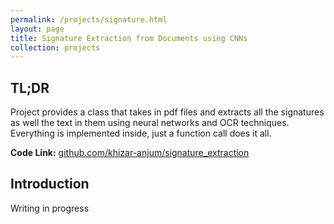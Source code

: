 ```yaml
---
permalink: /projects/signature.html
layout: page
title: Signature Extraction from Documents using CNNs
collection: projects
---
```



TL;DR
------
Project provides a class that takes in pdf files and extracts all the signatures as well the text in them using neural networks and OCR techniques. Everything is implemented inside, just a function call does it all.

<b>Code Link:</b>    [github.com/khizar-anjum/signature_extraction](https://github.com/khizar-anjum/signature_extraction)

Introduction
------
Writing in progress

